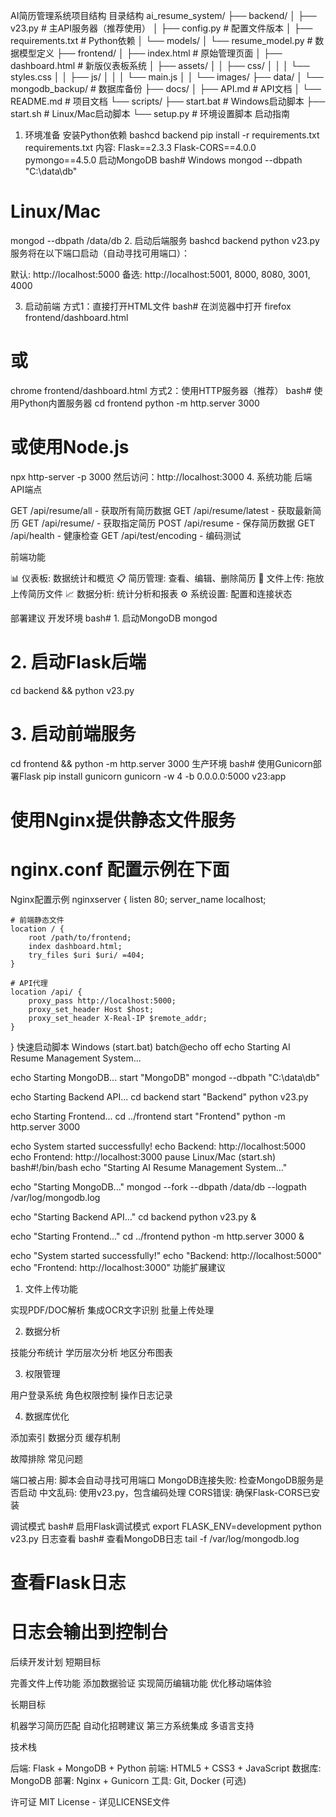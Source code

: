 AI简历管理系统项目结构
目录结构
ai_resume_system/
├── backend/
│   ├── v23.py                 # 主API服务器（推荐使用）
│   ├── config.py              # 配置文件版本
│   ├── requirements.txt       # Python依赖
│   └── models/
│       └── resume_model.py    # 数据模型定义
├── frontend/
│   ├── index.html             # 原始管理页面
│   ├── dashboard.html         # 新版仪表板系统
│   ├── assets/
│   │   ├── css/
│   │   │   └── styles.css
│   │   ├── js/
│   │   │   └── main.js
│   │   └── images/
├── data/
│   └── mongodb_backup/        # 数据库备份
├── docs/
│   ├── API.md                 # API文档
│   └── README.md              # 项目文档
└── scripts/
    ├── start.bat              # Windows启动脚本
    ├── start.sh               # Linux/Mac启动脚本
    └── setup.py               # 环境设置脚本
启动指南
1. 环境准备
安装Python依赖
bashcd backend
pip install -r requirements.txt
requirements.txt 内容:
Flask==2.3.3
Flask-CORS==4.0.0
pymongo==4.5.0
启动MongoDB
bash# Windows
mongod --dbpath "C:\data\db"

# Linux/Mac
mongod --dbpath /data/db
2. 启动后端服务
bashcd backend
python v23.py
服务将在以下端口启动（自动寻找可用端口）：

默认: http://localhost:5000
备选: http://localhost:5001, 8000, 8080, 3001, 4000

3. 启动前端
方式1：直接打开HTML文件
bash# 在浏览器中打开
firefox frontend/dashboard.html
# 或
chrome frontend/dashboard.html
方式2：使用HTTP服务器（推荐）
bash# 使用Python内置服务器
cd frontend
python -m http.server 3000

# 或使用Node.js
npx http-server -p 3000
然后访问：http://localhost:3000
4. 系统功能
后端API端点

GET /api/resume/all - 获取所有简历数据
GET /api/resume/latest - 获取最新简历
GET /api/resume/<id> - 获取指定简历
POST /api/resume - 保存简历数据
GET /api/health - 健康检查
GET /api/test/encoding - 编码测试

前端功能

📊 仪表板: 数据统计和概览
📋 简历管理: 查看、编辑、删除简历
📁 文件上传: 拖放上传简历文件
📈 数据分析: 统计分析和报表
⚙️ 系统设置: 配置和连接状态

部署建议
开发环境
bash# 1. 启动MongoDB
mongod

# 2. 启动Flask后端
cd backend && python v23.py

# 3. 启动前端服务
cd frontend && python -m http.server 3000
生产环境
bash# 使用Gunicorn部署Flask
pip install gunicorn
gunicorn -w 4 -b 0.0.0.0:5000 v23:app

# 使用Nginx提供静态文件服务
# nginx.conf 配置示例在下面
Nginx配置示例
nginxserver {
    listen 80;
    server_name localhost;
    
    # 前端静态文件
    location / {
        root /path/to/frontend;
        index dashboard.html;
        try_files $uri $uri/ =404;
    }
    
    # API代理
    location /api/ {
        proxy_pass http://localhost:5000;
        proxy_set_header Host $host;
        proxy_set_header X-Real-IP $remote_addr;
    }
}
快速启动脚本
Windows (start.bat)
batch@echo off
echo Starting AI Resume Management System...

echo Starting MongoDB...
start "MongoDB" mongod --dbpath "C:\data\db"

echo Starting Backend API...
cd backend
start "Backend" python v23.py

echo Starting Frontend...
cd ../frontend
start "Frontend" python -m http.server 3000

echo System started successfully!
echo Backend: http://localhost:5000
echo Frontend: http://localhost:3000
pause
Linux/Mac (start.sh)
bash#!/bin/bash
echo "Starting AI Resume Management System..."

echo "Starting MongoDB..."
mongod --fork --dbpath /data/db --logpath /var/log/mongodb.log

echo "Starting Backend API..."
cd backend
python v23.py &

echo "Starting Frontend..."
cd ../frontend
python -m http.server 3000 &

echo "System started successfully!"
echo "Backend: http://localhost:5000"
echo "Frontend: http://localhost:3000"
功能扩展建议
1. 文件上传功能

实现PDF/DOC解析
集成OCR文字识别
批量上传处理

2. 数据分析

技能分布统计
学历层次分析
地区分布图表

3. 权限管理

用户登录系统
角色权限控制
操作日志记录

4. 数据库优化

添加索引
数据分页
缓存机制

故障排除
常见问题

端口被占用: 脚本会自动寻找可用端口
MongoDB连接失败: 检查MongoDB服务是否启动
中文乱码: 使用v23.py，包含编码处理
CORS错误: 确保Flask-CORS已安装

调试模式
bash# 启用Flask调试模式
export FLASK_ENV=development
python v23.py
日志查看
bash# 查看MongoDB日志
tail -f /var/log/mongodb.log

# 查看Flask日志
# 日志会输出到控制台
后续开发计划
短期目标

 完善文件上传功能
 添加数据验证
 实现简历编辑功能
 优化移动端体验

长期目标

 机器学习简历匹配
 自动化招聘建议
 第三方系统集成
 多语言支持

技术栈

后端: Flask + MongoDB + Python
前端: HTML5 + CSS3 + JavaScript
数据库: MongoDB
部署: Nginx + Gunicorn
工具: Git, Docker (可选)

许可证
MIT License - 详见LICENSE文件